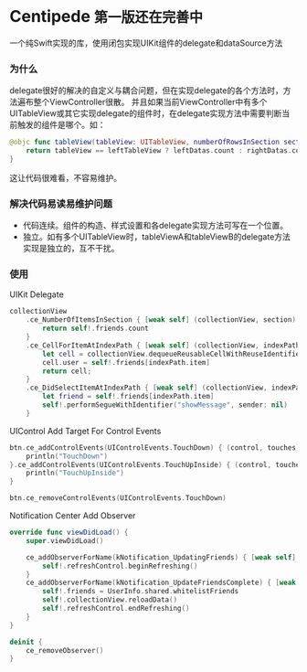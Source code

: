 # Centipede `第一版还在完善中`
一个纯Swift实现的库，使用闭包实现UIKit组件的delegate和dataSource方法
### 为什么
delegate很好的解决的自定义与耦合问题，但在实现delegate的各个方法时，方法遍布整个ViewController很散。
并且如果当前ViewController中有多个UITableView或其它实现delegate的组件时，在delegate实现方法中需要判断当前触发的组件是哪个。如：
```swift
@objc func tableView(tableView: UITableView, numberOfRowsInSection section: Int) -> Int {
    return tableView == leftTableView ? leftDatas.count : rightDatas.count
}
```
这让代码很难看，不容易维护。
### 解决代码易读易维护问题
- 代码连续。组件的构造、样式设置和各delegate实现方法可写在一个位置。
- 独立。如有多个UITableView时，tableViewA和tableViewB的delegate方法实现是独立的，互不干扰。
### 使用
UIKit Delegate
```swift
collectionView
    .ce_NumberOfItemsInSection { [weak self] (collectionView, section) -> Int in
        return self!.friends.count
    }
    .ce_CellForItemAtIndexPath { [weak self] (collectionView, indexPath) -> UICollectionViewCell in
        let cell = collectionView.dequeueReusableCellWithReuseIdentifier("MYCELL", forIndexPath: indexPath) as! UserCollectionViewCell
        cell.user = self!.friends[indexPath.item]
        return cell;
    }
    .ce_DidSelectItemAtIndexPath { [weak self] (collectionView, indexPath) -> Void in
        let friend = self!.friends[indexPath.item]
        self!.performSegueWithIdentifier("showMessage", sender: nil)
    }
```

UIControl Add Target For Control Events
```swift
btn.ce_addControlEvents(UIControlEvents.TouchDown) { (control, touches) -> Void in
    println("TouchDown")
}.ce_addControlEvents(UIControlEvents.TouchUpInside) { (control, touches) -> Void in
    println("TouchUpInside")
}

btn.ce_removeControlEvents(UIControlEvents.TouchDown)
```

Notification Center Add Observer
```swift
override func viewDidLoad() {
    super.viewDidLoad()

    ce_addObserverForName(kNotification_UpdatingFriends) { [weak self] (notification) -> Void in
        self!.refreshControl.beginRefreshing()
    }
    ce_addObserverForName(kNotification_UpdateFriendsComplete) { [weak self] (notification) -> Void in
        self!.friends = UserInfo.shared.whitelistFriends
        self!.collectionView.reloadData()
        self!.refreshControl.endRefreshing()
    }
}

deinit {
    ce_removeObserver()
}
```

